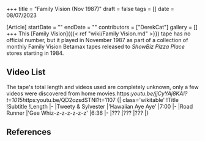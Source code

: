 +++
title = "Family Vision (Nov 1987)"
draft = false
tags = []
date = 08/07/2023

[Article]
startDate = ""
endDate = ""
contributors = ["DerekCat"]
gallery = []
+++
This [Family Vision]({{< ref "wiki/Family Vision.md" >}}) tape has no official number, but it played in November 1987 as part of a collection of monthly Family Vision Betamax tapes released to <i>ShowBiz Pizza Place</i> stores starting in 1984.

<h2> Video List </h2>
The tape's total length and videos used are completely unknown, only a few videos were discovered from home movies.<ref>https:<i>youtu.be/jjCyYAj8KAI?t=1015</ref><ref>https:</i>youtu.be/QD2ozsdSTNI?t=1107</ref>
{| class='wikitable'
!Title
!Subtitle
!Length
|-
|Tweety & Sylvester
|'Hawaiian Aye Aye'
|7:00
|-
|Road Runner
|'Gee Whiz-z-z-z-z-z-z'
|6:36
|-
|???
|???
|???
|}

<h2> References </h2>
<references />